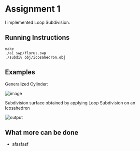 # Assignment 1

I implemented Loop Subdivision.

## Running Instructions

```
make
./a1 swp/florus.swp
./subdiv obj/icosahedron.obj
```
## Examples

Generalized Cylinder:

![image](https://user-images.githubusercontent.com/7254326/169796000-fb3947d2-5555-40df-bc57-09bbaf14c7cf.png)

Subdivision surface obtained by applying Loop Subdivision on an Icosahedron

![output](https://user-images.githubusercontent.com/7254326/169796053-1cf898e3-f933-45c9-993c-7392059f6af5.gif)

## What more can be done
* afasfasf
